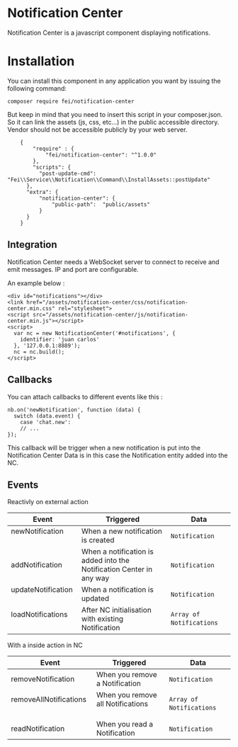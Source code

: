 # Notification Center

Notification Center is a javascript component displaying notifications.

# Installation

You can install this component in any application you want by issuing the following command:

```
composer require fei/notification-center
```

But keep in mind that you need to insert this script in your composer.json. So it can link the assets (js, css, etc...) in the public accessible directory. Vendor should not be accessible publicly by your web server.

```
	{
		"require" : {
			"fei/notification-center": "^1.0.0"
		},
		"scripts": {
          "post-update-cmd": "Fei\\Service\\Notification\\Command\\InstallAssets::postUpdate"
      },
      "extra": {
          "notification-center": {
              "public-path":  "public/assets"
          }
      }
	}
```
## Integration

Notification Center needs a WebSocket server to connect to receive and emit messages.
IP and port are configurable.


An example below :
```
<div id="notifications"></div>
<link href="/assets/notification-center/css/notification-center.min.css" rel="stylesheet">
<script src="/assets/notification-center/js/notification-center.min.js"></script>
<script>
  var nc = new NotificationCenter('#notifications', {
    identifier: 'juan carlos'
  }, '127.0.0.1:8889');
  nc = nc.build();
</script>
```

## Callbacks

You can attach callbacks to different events like this :

```
nb.on('newNotification', function (data) {
  switch (data.event) {
    case 'chat.new':
    // ...
});
```

This callback will be trigger when a new notification is put into the Notification Center
Data is in this case the Notification entity added into the NC.

## Events

Reactivly on external action

| Event    | Triggered              | Data |
|----------|-------------------|----------|
| newNotification       | When a new notification is created         | `Notification`      | 
| addNotification       | When a notification is added into the Notification Center in any way  | `Notification`      |
| updateNotification    | When a notification is updated          | `Notification`      |
| loadNotifications     | After NC initialisation with existing Notification        | `Array of Notifications`      |


With a inside action in NC

| Event    | Triggered              | Data |
|----------|-------------------|----------|
| removeNotification       | When you remove a Notification         | `Notification`      | 
| removeAllNotifications       | When you remove all Notifications         | `Array of Notifications`      |
| readNotification       | When you read a Notification          | `Notification`      |


